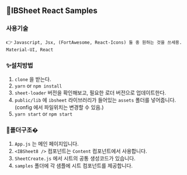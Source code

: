 ## 👋IBSheet React Samples

### 사용기술

👉 `Javascript, Jsx, (FortAwesome, React-Icons) 둘 중 원하는 것을 쓰세용. Material-UI, React`

### ✨설치방법

1. `clone` 을 받는다.
2. `yarn` or `npm install`
3. `sheet-loader` 버전을 확인해보고, 필요한 로더 버전으로 업데이트한다.
4. `public/lib` 에 `ibsheet` 라이브러리가 들어있는 `assets` 폴더를 넣어줍니다. (config 에서 파일위치는 변경할 수 있음.)
5. `yarn start` or `npm start`

### 🚀폴더구조�

1. `App.js` 는 메인 페이지입니다.
2. `<IBSheet8 />` 컴포넌트는 `Content` 컴포넌트에서 사용합니다.
3. `SheetCreate.js` 에서 시트의 공통 생성코드가 있습니다.
4. `samples` 폴더에 각 샘플에 시트 컴포넌트를 제공합니다.
